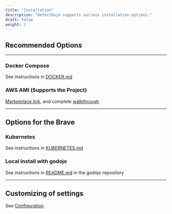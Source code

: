 ```yaml
---
title: "Installation"
description: "DefectDojo supports various installation options."
draft: false
weight: 2
---
```


## Recommended Options
---

### Docker Compose

See instructions in [DOCKER.md](<https://github.com/DefectDojo/django-DefectDojo/blob/dev/readme-docs/DOCKER.md>)

### AWS AMI (Supports the Project)

[Marketplace link](https://aws.amazon.com/marketplace/pp/prodview-m2a25gr67xbzk), and complete [walkthrough](https://www.10security.com/defectdojo-aws-launch-guide)

---
## Options for the Brave

### Kubernetes

See instructions in [KUBERNETES.md](<https://github.com/DefectDojo/django-DefectDojo/blob/dev/readme-docs/KUBERNETES.md>)

### Local install with godojo

See instructions in [README.md](<https://github.com/DefectDojo/godojo/blob/master/README.md>)
in the godojo repository

---

## Customizing of settings

See [Configuration](../configuration)
